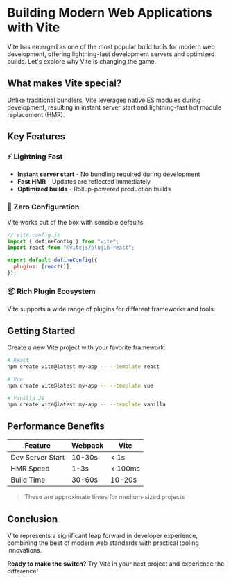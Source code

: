 # Building Modern Web Applications with Vite

Vite has emerged as one of the most popular build tools for modern web development, offering lightning-fast development servers and optimized builds. Let's explore why Vite is changing the game.

## What makes Vite special?

Unlike traditional bundlers, Vite leverages native ES modules during development, resulting in instant server start and lightning-fast hot module replacement (HMR).

## Key Features

### ⚡ Lightning Fast

- **Instant server start** - No bundling required during development
- **Fast HMR** - Updates are reflected immediately
- **Optimized builds** - Rollup-powered production builds

### 🔧 Zero Configuration

Vite works out of the box with sensible defaults:

```javascript
// vite.config.js
import { defineConfig } from "vite";
import react from "@vitejs/plugin-react";

export default defineConfig({
  plugins: [react()],
});
```

### 📦 Rich Plugin Ecosystem

Vite supports a wide range of plugins for different frameworks and tools.

## Getting Started

Create a new Vite project with your favorite framework:

```bash
# React
npm create vite@latest my-app -- --template react

# Vue
npm create vite@latest my-app -- --template vue

# Vanilla JS
npm create vite@latest my-app -- --template vanilla
```

## Performance Benefits

| Feature          | Webpack | Vite    |
| ---------------- | ------- | ------- |
| Dev Server Start | 10-30s  | < 1s    |
| HMR Speed        | 1-3s    | < 100ms |
| Build Time       | 30-60s  | 10-20s  |

> These are approximate times for medium-sized projects

## Conclusion

Vite represents a significant leap forward in developer experience, combining the best of modern web standards with practical tooling innovations.

**Ready to make the switch?** Try Vite in your next project and experience the difference!
